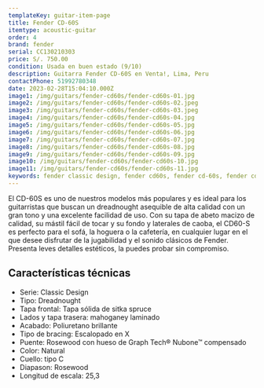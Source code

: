 ```yaml
---
templateKey: guitar-item-page
title: Fender CD-60S
itemtype: acoustic-guitar
order: 4
brand: fender
serial: CC130210303
price: S/. 750.00
condition: Usada en buen estado (9/10)
description: Guitarra Fender CD-60S en Venta!, Lima, Peru
contactPhone: 51992780348
date: 2023-02-28T15:04:10.000Z
image1: /img/guitars/fender-cd60s/fender-cd60s-01.jpg
image2: /img/guitars/fender-cd60s/fender-cd60s-02.jpeg
image3: /img/guitars/fender-cd60s/fender-cd60s-03.jpeg
image4: /img/guitars/fender-cd60s/fender-cd60s-04.jpg
image5: /img/guitars/fender-cd60s/fender-cd60s-05.jpg
image6: /img/guitars/fender-cd60s/fender-cd60s-06.jpg
image7: /img/guitars/fender-cd60s/fender-cd60s-07.jpg
image8: /img/guitars/fender-cd60s/fender-cd60s-08.jpg
image9: /img/guitars/fender-cd60s/fender-cd60s-09.jpg
image10: /img/guitars/fender-cd60s/fender-cd60s-10.jpg
image11: /img/guitars/fender-cd60s/fender-cd60s-11.jpg
keywords: fender classic design, fender cd60s, fender cd-60s, fender cd60s, fender cd 60
---
```

El CD-60S es uno de nuestros modelos más populares y es ideal para los guitarristas que buscan un dreadnought asequible de alta calidad con un gran tono y una excelente facilidad de uso. Con su tapa de abeto macizo de calidad, su mástil fácil de tocar y su fondo y laterales de caoba, el CD60-S es perfecto para el sofá, la hoguera o la cafetería, en cualquier lugar en el que desee disfrutar de la jugabilidad y el sonido clásicos de Fender.
Presenta leves detalles estéticos, la puedes probar sin compromiso.

## Características técnicas

* Serie: Classic Design
* Tipo: Dreadnought
* Tapa frontal: Tapa sólida de sitka spruce
* Lados y tapa trasera: mahoganey laminado
* Acabado: Poliuretano brillante
* Tipo de bracing: Escalopado en X
* Puente: Rosewood con hueso de Graph Tech® Nubone™ compensado
* Color: Natural
* Cuello: tipo C
* Diapason: Rosewood
* Longitud de escala: 25,3

